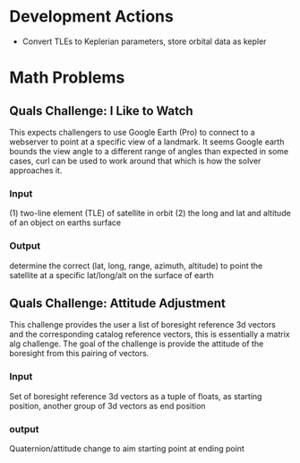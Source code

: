# Development Actions
- Convert TLEs to Keplerian parameters, store orbital data as kepler

# Math Problems
## Quals Challenge: I Like to Watch
This expects challengers to use Google Earth (Pro) to connect to a webserver to point at a specific view of a landmark. It seems Google earth bounds the view angle to a different range of angles than expected in some cases, curl can be used to work around that which is how the solver approaches it. 

### Input
(1) two-line element (TLE) of satellite in orbit (2) the long and lat and altitude of an object on earths surface 

### Output
determine the correct (lat, long, range, azimuth, altitude) to point the satellite at a specific lat/long/alt on the surface of earth


## Quals Challenge: Attitude Adjustment
This challenge provides the user a list of boresight reference 3d vectors and the corresponding catalog reference vectors, this is essentially a matrix alg challenge. The goal of the challenge is provide the attitude of the boresight from this pairing of vectors.

### Input
Set of boresight reference 3d vectors as a tuple of floats, as starting position, another group of 3d vectors as end position

### output
Quaternion/attitude change to aim starting point at ending point
